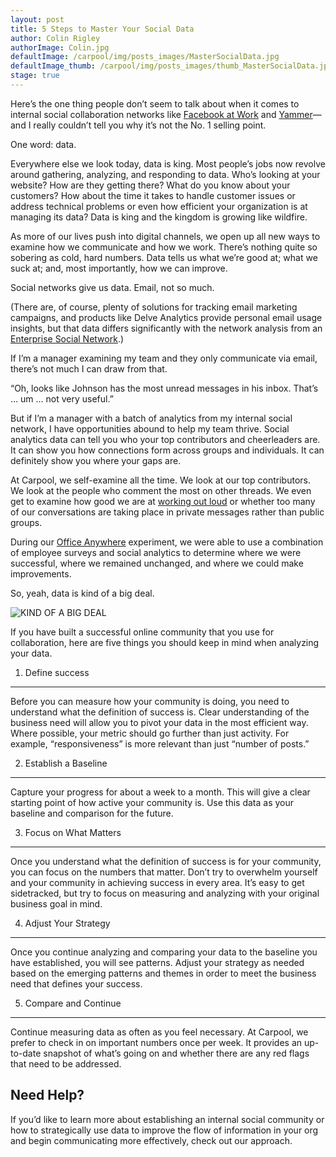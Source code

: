 ```yaml
---
layout: post
title: 5 Steps to Master Your Social Data
author: Colin Rigley
authorImage: Colin.jpg
defaultImage: /carpool/img/posts_images/MasterSocialData.jpg
defaultImage_thumb: /carpool/img/posts_images/thumb_MasterSocialData.jpg
stage: true
---
```


Here’s the one thing people don’t seem to talk about when it comes to internal social collaboration networks like [Facebook at Work](http://carpoolagency.com/articles/4-Ways-You-Can-Implement-Facebook-at-Work-to-Enhance-Your-Network-Collaboration.html) and [Yammer](http://carpoolagency.com/articles/4-Ways-You-Can-Implement-Facebook-at-Work-to-Enhance-Your-Network-Collaboration.html)—and I really couldn’t tell you why it’s not the No. 1 selling point.

<!--more-->

One word: data.

Everywhere else we look today, data is king. Most people’s jobs now revolve around gathering, analyzing, and responding to data. Who’s looking at your website? How are they getting there? What do you know about your customers? How about the time it takes to handle customer issues or address technical problems or even how efficient your organization is at managing its data? Data is king and the kingdom is growing like wildfire.

As more of our lives push into digital channels, we open up all new ways to examine how we communicate and how we work. There’s nothing quite so sobering as cold, hard numbers. Data tells us what we’re good at; what we suck at; and, most importantly, how we can improve.

Social networks give us data. Email, not so much. 

(There are, of course, plenty of solutions for tracking email marketing campaigns, and products like Delve Analytics provide personal email usage insights, but that data differs significantly with the network analysis from an [Enterprise Social Network](http://carpoolagency.com/articles/10-facts-and-stats-that-will-change-your-outlook-on-social-strategies-for-corporate-internal-communications.html).)

If I’m a manager examining my team and they only communicate via email, there’s not much I can draw from that.

“Oh, looks like Johnson has the most unread messages in his inbox. That’s … um … not very useful.”

But if I’m a manager with a batch of analytics from my internal social network, I have opportunities abound to help my team thrive. Social analytics data can tell you who your top contributors and cheerleaders are. It can show you how connections form across groups and individuals. It can definitely show you where your gaps are.

At Carpool, we self-examine all the time. We look at our top contributors. We look at the people who comment the most on other threads. We even get to examine how good we are at [working out loud](http://carpoolagency.com/articles/5-Keys-to-Working-Out-Loud.html) or whether too many of our conversations are taking place in private messages rather than public groups.

During our [Office Anywhere](http://carpoolagency.com/articles/Carpool-Increases-Engagement-Transparency-Work-Life-Balance-Through-Office-Anywhere.html) experiment, we were able to use a combination of employee surveys and social analytics to determine where we were successful, where we remained unchanged, and where we could make improvements.

So, yeah, data is kind of a big deal.

![KIND OF A BIG DEAL](http://blog.memes.com/wp-content/uploads/2015/05/big-Deal.png)

If you have built a successful online community that you use for collaboration, here are five things you should keep in mind when analyzing your data.


1. Define success
-----------------

Before you can measure how your community is doing, you need to understand what the definition of success is. Clear understanding of the business need will allow you to pivot your data in the most efficient way. Where possible, your metric should go further than just activity. For example, “responsiveness” is more relevant than just “number of posts.”


2. Establish a Baseline
-----------------------

Capture your progress for about a week to a month. This will give a clear starting point of how active your community is. Use this data as your baseline and comparison for the future.


3. Focus on What Matters
------------------------

Once you understand what the definition of success is for your community, you can focus on the numbers that matter. Don’t try to overwhelm yourself and your community in achieving success in every area. It’s easy to get sidetracked, but try to focus on measuring and analyzing with your original business goal in mind.


4. Adjust Your Strategy
-----------------------

Once you continue analyzing and comparing your data to the baseline you have established, you will see patterns. Adjust your strategy as needed based on the emerging patterns and themes in order to meet the business need that defines your success. 


5. Compare and Continue
-----------------------

Continue measuring data as often as you feel necessary. At Carpool, we prefer to check in on important numbers once per week. It provides an up-to-date snapshot of what’s going on and whether there are any red flags that need to be addressed. 


Need Help?
----------

If you’d like to learn more about establishing an internal social community or how to strategically use data to improve the flow of information in your org and begin communicating more effectively, check out our approach.

